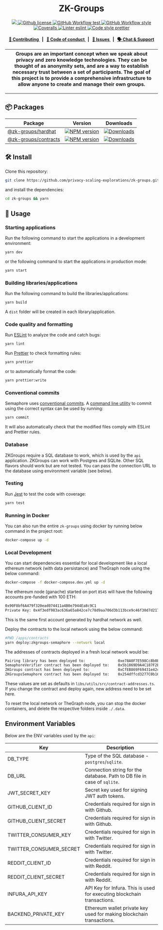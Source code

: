 <p align="center">
    <h1 align="center">
      ZK-Groups
    </h1>
</p>

<p align="center">
    <a href="https://github.com/privacy-scaling-explorations" target="_blank">
        <img src="https://img.shields.io/badge/project-ZKGroups-blue.svg?style=flat-square">
    </a>
    <a href="https://github.com/privacy-scaling-explorations/zk-groups/blob/main/LICENSE">
        <img alt="Github license" src="https://img.shields.io/github/license/privacy-scaling-explorations/zk-groups.svg?style=flat-square">
    </a>
    <a href="https://github.com/privacy-scaling-explorations/zk-groups/actions?query=workflow%3Atest">
        <img alt="GitHub Workflow test" src="https://img.shields.io/github/actions/workflow/status/privacy-scaling-explorations/zk-groups/test.yml?branch=main&label=test&style=flat-square&logo=github">
    </a>
    <a href="https://github.com/privacy-scaling-explorations/zk-groups/actions?query=workflow%3Astyle">
        <img alt="GitHub Workflow style" src="https://img.shields.io/github/actions/workflow/status/privacy-scaling-explorations/zk-groups/style.yml?branch=main&label=style&style=flat-square&logo=github">
    </a>
    <a href="https://coveralls.io/github/privacy-scaling-explorations/zk-groups">
        <img alt="Coveralls" src="https://img.shields.io/coveralls/github/privacy-scaling-explorations/zk-groups?label=coverage (ts)&style=flat-square&logo=coveralls">
    </a>
    <a href="https://eslint.org/">
        <img alt="Linter eslint" src="https://img.shields.io/badge/linter-eslint-8080f2?style=flat-square&logo=eslint">
    </a>
    <a href="https://prettier.io/">
        <img alt="Code style prettier" src="https://img.shields.io/badge/code%20style-prettier-f8bc45?style=flat-square&logo=prettier">
    </a>

</p>

<div align="center">
    <h4>
        <a href="/CONTRIBUTING.md">
            👥 Contributing
        </a>
        <span>&nbsp;&nbsp;|&nbsp;&nbsp;</span>
        <a href="/CODE_OF_CONDUCT.md">
            🤝 Code of conduct
        </a>
        <span>&nbsp;&nbsp;|&nbsp;&nbsp;</span>
        <a href="https://github.com/privacy-scaling-explorations/zk-groups/contribute">
            🔎 Issues
        </a>
        <span>&nbsp;&nbsp;|&nbsp;&nbsp;</span>
        <a href="https://discord.gg/sF5CT5rzrR">
            🗣️ Chat &amp; Support
        </a>
    </h4>
</div>

| Groups are an important concept when we speak about privacy and zero knowledge technologies. They can be thought of as anonymity sets, and are a way to establish necessary trust between a set of participants. The goal of this project is to provide a comprehensive infrastructure to allow anyone to create and manage their own groups. |
| --------------------------------------------------------------------------------------------------------------------------------------------------------------------------------------------------------------------------------------------------------------------------------------------------------------------------------------------- |

---

## 📦 Packages

<table>
    <th>Package</th>
    <th>Version</th>
    <th>Downloads</th>
    <tbody>
        <tr>
            <td>
                <a href="/libs/hardhat">
                    @zk-groups/hardhat
                </a>
            </td>
            <td>
                <!-- NPM version -->
                <a href="https://npmjs.org/package/@zk-groups/hardhat">
                    <img src="https://img.shields.io/npm/v/@zk-groups/hardhat.svg?style=flat-square" alt="NPM version" />
                </a>
            </td>
            <td>
                <!-- Downloads -->
                <a href="https://npmjs.org/package/@zk-groups/hardhat">
                    <img src="https://img.shields.io/npm/dm/@zk-groups/hardhat.svg?style=flat-square" alt="Downloads" />
                </a>
            </td>
        </tr>
        <tr>
            <td>
                <a href="/apps/contracts/contracts">
                    @zk-groups/contracts
                </a>
            </td>
            <td>
                <!-- NPM version -->
                <a href="https://npmjs.org/package/@zk-groups/contracts">
                    <img src="https://img.shields.io/npm/v/@zk-groups/contracts.svg?style=flat-square" alt="NPM version" />
                </a>
            </td>
            <td>
                <!-- Downloads -->
                <a href="https://npmjs.org/package/@zk-groups/contracts">
                    <img src="https://img.shields.io/npm/dm/@zk-groups/contracts.svg?style=flat-square" alt="Downloads" />
                </a>
            </td>
        </tr>
    <tbody>
</table>

## 🛠 Install

Clone this repository:

```bash
git clone https://github.com/privacy-scaling-explorations/zk-groups.git
```

and install the dependencies:

```bash
cd zk-groups && yarn
```

## 📜 Usage

### Starting applications

Run the following command to start the applications in a development environment:

```bash
yarn dev
```

or the following command to start the applications in production mode:

```bash
yarn start
```

### Building libraries/applications

Run the following command to build the libraries/applications:

```bash
yarn build
```

A `dist` folder will be created in each library/application.

### Code quality and formatting

Run [ESLint](https://eslint.org/) to analyze the code and catch bugs:

```bash
yarn lint
```

Run [Prettier](https://prettier.io/) to check formatting rules:

```bash
yarn prettier
```

or to automatically format the code:

```bash
yarn prettier:write
```

### Conventional commits

Semaphore uses [conventional commits](https://www.conventionalcommits.org/en/v1.0.0/). A [command line utility](https://github.com/commitizen/cz-cli) to commit using the correct syntax can be used by running:

```bash
yarn commit
```

It will also automatically check that the modified files comply with ESLint and Prettier rules.

### Database

ZKGroups require a SQL database to work, which is used by the `api` application.
ZKGroups can work with Postgres and SQLite. Other SQL flavors should work but are not tested.
You can pass the connection URL to the database using environment variable (see below).

### Testing

Run [Jest](https://jestjs.io/) to test the code with coverage:

```bash
yarn test
```

### Running in Docker

You can also run the entire `zk-groups` using docker by running below command in the project root:

```sh
docker-compose up -d
```

### Local Development

You can start dependencies essential for local development like a local ethereum network (with data persistance) and TheGraph node using the below command:

```sh
docker-compose -f docker-compose.dev.yml up -d
```

The ethereum node (ganache) started on port `8545` will have the following accounts pre-funded with 100 ETH:

```sh
0x90F8bf6A479f320ead074411a4B0e7944Ea8c9C1
Private Key: 0x4f3edf983ac636a65a842ce7c78d9aa706d3b113bce9c46f30d7d21715b23b1d
```

This is the same first account generated by hardhat network as well.

Deploy the contracts to the local network using the below command:

```sh
#PWD /apps/contracts
yarn deploy:zkgroups-semaphore --network local 
```

The addresses of contracts deployed in a fresh local network would be:
```sh
Pairing library has been deployed to:               0xe78A0F7E598Cc8b0Bb87894B0F60dD2a88d6a8Ab
SemaphoreVerifier contract has been deployed to:    0x5b1869D9A4C187F2EAa108f3062412ecf0526b24
ZKGroups contract has been deployed to:             0xCfEB869F69431e42cdB54A4F4f105C19C080A601
ZKGroupsSemaphore contract has been deployed to:    0x254dffcd3277C0b1660F6d42EFbB754edaBAbC2B
```
These values are set as defaults in `libs/utils/src/contract-addresses.ts`. If you change the contract and deploy again, new address need to be set here.
 

To reset the local network or TheGraph node, you can stop the docker containers, and delete the respective folders inside `./.data`.


## Environment Variables

Below are the ENV variables used by the `api`:

| Key                     | Description                                                              |
| ----------------------- | ------------------------------------------------------------------------ |
| DB_TYPE                 | Type of the SQL database - `postgres`/`sqlite`.                          |
| DB_URL                  | Connection string for the database. Path to DB file in case of `sqlite`. |
| JWT_SECRET_KEY          | Secret key used for signing JWT auth tokens.                             |
| GITHUB_CLIENT_ID        | Credentials required for sign in with Github.                            |
| GITHUB_CLIENT_SECRET    | Credentials required for sign in with Github.                            |
| TWITTER_CONSUMER_KEY    | Credentials required for sign in with Twitter.                           |
| TWITTER_CONSUMER_SECRET | Credentials required for sign in with Twitter.                           |
| REDDIT_CLIENT_ID        | Credentials required for sign in with Reddit.                            |
| REDDIT_CLIENT_SECRET    | Credentials required for sign in with Reddit.                            |
| INFURA_API_KEY          | API Key for Infura. This is used for executing blockchain transactions.  |
| BACKEND_PRIVATE_KEY     | Ethereum wallet private key used for making blockchain transactions.     |

